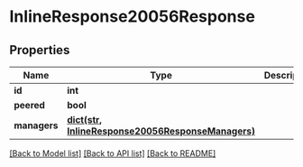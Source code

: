 # InlineResponse20056Response

## Properties
Name | Type | Description | Notes
------------ | ------------- | ------------- | -------------
**id** | **int** |  | [optional] 
**peered** | **bool** |  | [optional] 
**managers** | [**dict(str, InlineResponse20056ResponseManagers)**](InlineResponse20056ResponseManagers.md) |  | [optional] 

[[Back to Model list]](../README.md#documentation-for-models) [[Back to API list]](../README.md#documentation-for-api-endpoints) [[Back to README]](../README.md)


